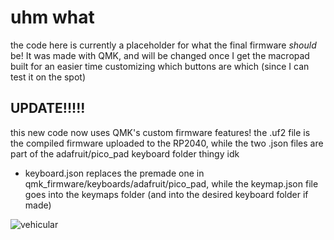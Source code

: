 # uhm what
the code here is currently a placeholder for what the final firmware *should* be! It was made with QMK, and will be changed once I get the macropad built for an easier time customizing which buttons are which (since I can test it on the spot) <br/>

## UPDATE!!!!!
this new code now uses QMK's custom firmware features! the .uf2 file is the compiled firmware uploaded to the RP2040, while the two .json files are part of the adafruit/pico_pad keyboard folder thingy idk <br/>
* keyboard.json replaces the premade one in qmk_firmware/keyboards/adafruit/pico_pad, while the keymap.json file goes into the keymaps folder (and into the desired keyboard folder if made)

![vehicular](https://github.com/user-attachments/assets/9fce0852-1dd6-43c5-9b04-47e15eefb4ee)
